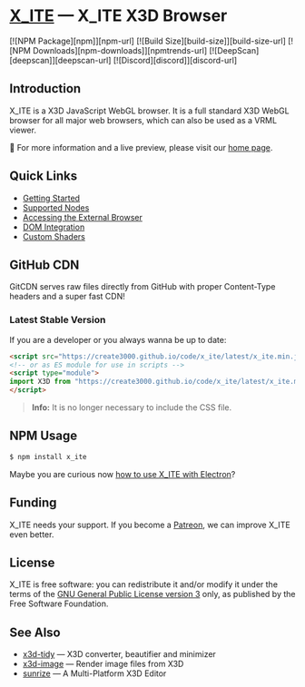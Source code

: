 # [X_ITE](https://create3000.github.io/x_ite/) — X_ITE X3D Browser

[![NPM Package][npm]][npm-url]
[![Build Size][build-size]][build-size-url]
[![NPM Downloads][npm-downloads]][npmtrends-url]
[![DeepScan][deepscan]][deepscan-url]
[![Discord][discord]][discord-url]

## Introduction

X_ITE is a X3D JavaScript WebGL browser. It is a full standard X3D WebGL browser for all major web browsers, which can also be used as a VRML viewer.

🚀 For more information and a live preview, please visit our [home page](https://create3000.github.io/x_ite/).

## Quick Links

* [Getting Started](https://create3000.github.io/x_ite/)
* [Supported Nodes](https://create3000.github.io/x_ite/supported-nodes)
* [Accessing the External Browser](https://create3000.github.io/x_ite/accessing-the-external-browser)
* [DOM Integration](https://create3000.github.io/x_ite/dom-integration)
* [Custom Shaders](https://create3000.github.io/x_ite/custom-shaders)

## GitHub CDN

GitCDN serves raw files directly from GitHub with proper Content-Type headers and a super fast CDN!

### Latest Stable Version

If you are a developer or you always wanna be up to date:

```html
<script src="https://create3000.github.io/code/x_ite/latest/x_ite.min.js"></script>
<!-- or as ES module for use in scripts -->
<script type="module">
import X3D from "https://create3000.github.io/code/x_ite/latest/x_ite.min.mjs";
</script>
```

>**Info:** It is no longer necessary to include the CSS file.

## NPM Usage

```sh
$ npm install x_ite
```

Maybe you are curious now [how to use X_ITE with Electron](https://create3000.github.io/x_ite/how-to-use-x-ite-with-electron)?

## Funding

X_ITE needs your support. If you become a [Patreon](https://patreon.com/X_ITE), we can improve X_ITE even better.

## License

X_ITE is free software: you can redistribute it and/or modify it under the terms of the [GNU General Public License version 3](LICENSE.md) only, as published by the Free Software Foundation.

## See Also

* [x3d-tidy](https://www.npmjs.com/package/x3d-tidy) — X3D converter, beautifier and minimizer
* [x3d-image](https://www.npmjs.com/package/x3d-image) — Render image files from X3D
* [sunrize](https://www.npmjs.com/package/sunrize) — A Multi-Platform X3D Editor
